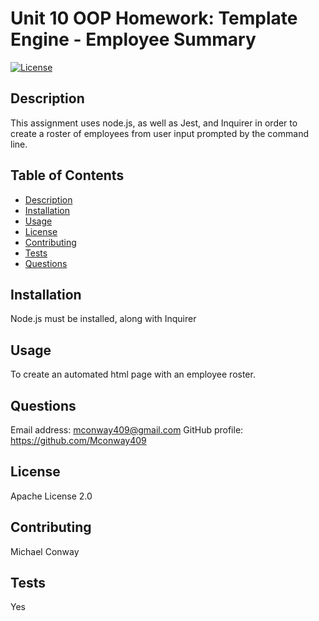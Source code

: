 # Unit 10 OOP Homework: Template Engine - Employee Summary
[![License](https://img.shields.io/badge/License-Apache%202.0-blue.svg)](https://opensource.org/licenses/Apache-2.0)
## Description 
This assignment uses node.js, as well as Jest, and Inquirer in order to create a roster of employees from user input prompted by the command line. 
## Table of Contents
* [Description](#description)
* [Installation](#installation)
* [Usage](#usage)
* [License](#license)
* [Contributing](#contributing)
* [Tests](#tests)
* [Questions](#questions)
## Installation
Node.js must be installed, along with Inquirer
## Usage 
To create an automated html page with an employee roster.
## Questions
Email address: mconway409@gmail.com
GitHub profile: https://github.com/Mconway409
## License
Apache License 2.0
## Contributing
  Michael Conway
## Tests
Yes
